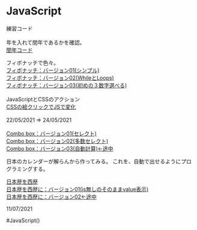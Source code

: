 # JavaScript
練習コード<br>
<br>
年を入れて閏年であるかを確認。<br>
<a href="https://katchion13.github.io/Java_Script/Leap_Year" rel=”noopener”>閏年コード</a><br>

フィボナッチで色々。<br>
<a href="https://katchion13.github.io/Java_Script/Fibonati01" rel=”noopener”>フィボナッチ：バージョン01(シンプル)</a><br>
<a href="https://katchion13.github.io/Java_Script/Fibonati02" rel=”noopener”>フィボナッチ：バージョン02(WhileとLoops)</a><br>
<a href="https://katchion13.github.io/Java_Script/Fibonati03" rel=”noopener”>フィボナッチ：バージョン03(初めの３数字選べる)</a><br>
<br>
JavaScriptとCSSのアクション<br>
<a href="https://katchion13.github.io/Java_Script/JavaScript%E3%81%A8CSS%E3%81%AE%E3%82%A2%E3%82%AF%E3%82%B7%E3%83%A7%E3%83%B3/aula8(ate10%20mais%20No).html"  rel=”noopener”>CSSの絵クリックでJSで変化</a><br>
<br>
22/05/2021 ⇒ 24/05/2021<br>
<br>
<a href="https://katchion13.github.io/Java_Script/Box_value01" rel=”noopener”>Combo box：バージョン01(セレクト)</a><br>
<a href="https://katchion13.github.io/Java_Script/Box_value01/index_select.html" rel="noopener">Combo box：バージョン02(多数セレクト)</a><br>
<a href="https://katchion13.github.io/Java_Script/Box_value01/index_calc.html" rel="noopener">Combo box：バージョン03(自動計算)←途中</a><br>

日本のカレンダーが解らんから作ってみる。
これを、自動で出せるようにプログラミングする。

<a href="https://katchion13.github.io/Java_Script/Japanese_Calendar" rel="noopener">日本歴を西歴</a><br>
<a href="https://katchion13.github.io/Java_Script/Japanese_Calendar01/" rel="noopener">日本歴を西歴に：バージョン01(js無しのそのままvalue表示)</a><br>
<a href="https://katchion13.github.io/Java_Script/Japanese_Calendar02/" rel="noopener">日本歴を西歴に：バージョン02←途中</a><br>

11/07/2021<br>

#JavaScript()

